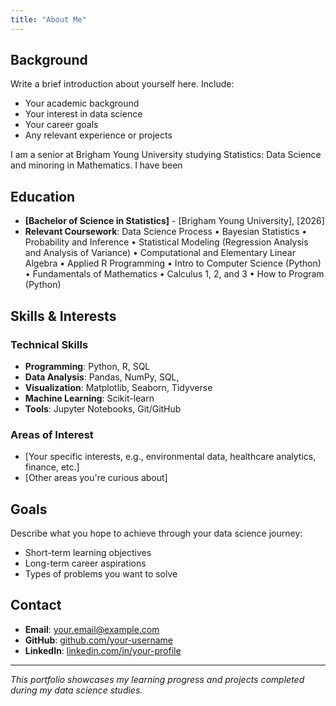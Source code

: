 ```yaml
---
title: "About Me"
---
```


## Background

Write a brief introduction about yourself here. Include:

- Your academic background
- Your interest in data science
- Your career goals
- Any relevant experience or projects

I am a senior at Brigham Young University studying Statistics: Data Science and minoring in Mathematics. I have been 

## Education

- **[Bachelor of Science in Statistics]** - [Brigham Young University], [2026]
- **Relevant Coursework**: Data Science Process • Bayesian Statistics • Probability and Inference • Statistical Modeling (Regression Analysis and Analysis of Variance) • Computational and Elementary Linear Algebra • Applied R Programming • Intro to Computer Science (Python) • Fundamentals of Mathematics • Calculus 1, 2, and 3 • How to Program (Python)

## Skills & Interests

### Technical Skills
- **Programming**: Python, R, SQL
- **Data Analysis**: Pandas, NumPy, SQL,
- **Visualization**: Matplotlib, Seaborn, Tidyverse
- **Machine Learning**: Scikit-learn
- **Tools**: Jupyter Notebooks, Git/GitHub

### Areas of Interest
- [Your specific interests, e.g., environmental data, healthcare analytics, finance, etc.]
- [Other areas you're curious about]

## Goals

Describe what you hope to achieve through your data science journey:

- Short-term learning objectives
- Long-term career aspirations
- Types of problems you want to solve

## Contact

- **Email**: your.email@example.com
- **GitHub**: [github.com/your-username](https://github.com/your-username)
- **LinkedIn**: [linkedin.com/in/your-profile](https://linkedin.com/in/your-profile)

---

*This portfolio showcases my learning progress and projects completed during my data science studies.*
